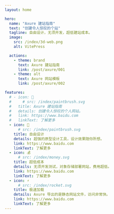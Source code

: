 ```yaml
---
layout: home

hero:
  name: "Axure 建站指南"
  text: "创建令人惊叹的个站"
  tagline: 自由设计，无须开发，超低建站成本。
  image:
    src: /index/3d-web.png
    alt: VitePress

  actions:
    - theme: brand
      text: Axure 建站指南
      link: /post/axure/001
    - theme: alt
      text: Axure 网站模板
      link: /post/axure/002

features:
  # - icon: 🎨
  #     # src: /index/paintbrush.svg
  #   title: Axure 建站指南
  #   details: 创建令人惊叹的个人网站。
  #   link: https://www.baidu.com
  #   linkText: 了解更多
  - icon: 🎨
      # src: /index/paintbrush.svg
    title: 自由设计
    details: 超强的原型设计工具，设计效果随你所想。
    link: https://www.baidu.com
    linkText: 了解更多
  - icon: 💰
      # src: /index/money.svg
    title: 超低成本
    details: 无须开发测试，对象存储部署网站，费用超低。
    link: https://www.baidu.com
    linkText: 了解更多
  - icon: ⚡️
      # src: /index/rocket.svg
    title: 极速加载
    details: Axure 导出的是静态网站文件，访问非常快。
    link: https://www.baidu.com
    linkText: 了解更多
---
```



<style>
:root {
  --vp-home-hero-name-color: transparent;
  --vp-home-hero-name-background: -webkit-linear-gradient(120deg, #39eafb, #ff1477);
}
</style>